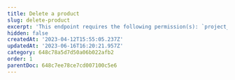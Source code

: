 ```yaml
---
title: Delete a product
slug: delete-product
excerpt: 'This endpoint requires the following permission(s): `project_configuration:products:read_write`.'
hidden: false
createdAt: '2023-04-12T15:55:05.237Z'
updatedAt: '2023-06-16T16:20:21.957Z'
category: 648c78a5d7d50a06b022afb2
order: 1
parentDoc: 648c7ee78ce7cd007100c5e6
---
```

